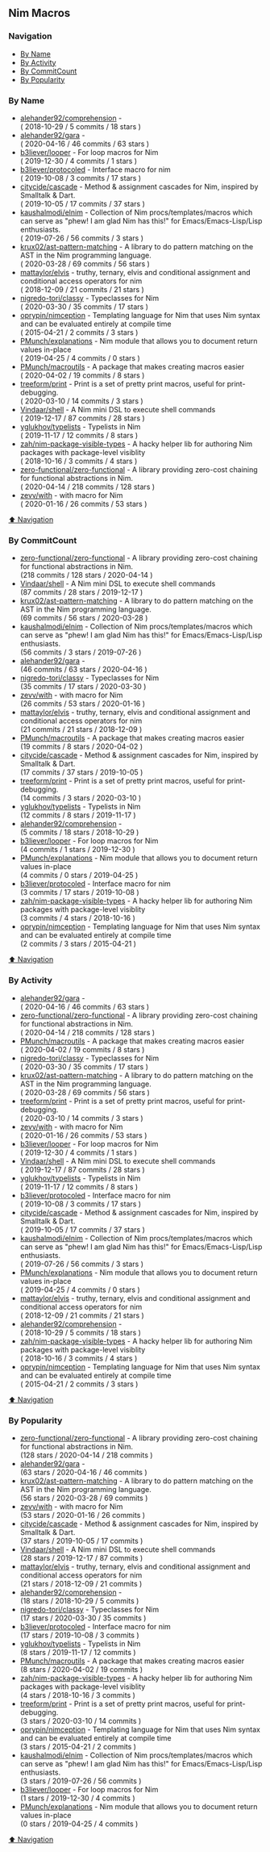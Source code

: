## Nim Macros


### Navigation

- [By Name](#by-name)
- [By Activity](#by-activity)
- [By CommitCount](#by-commitcount)
- [By Popularity](#by-popularity)

### By Name
<!-- PROJECTS_LIST -->
- [alehander92/comprehension](https://github.com/alehander92/comprehension) -  <br/> ( 2018-10-29 / 5 commits / 18 stars )
- [alehander92/gara](https://github.com/alehander92/gara) -  <br/> ( 2020-04-16 / 46 commits / 63 stars )
- [b3liever/looper](https://github.com/b3liever/looper) - For loop macros for Nim <br/> ( 2019-12-30 / 4 commits / 1 stars )
- [b3liever/protocoled](https://github.com/b3liever/protocoled) - Interface macro for nim <br/> ( 2019-10-08 / 3 commits / 17 stars )
- [citycide/cascade](https://github.com/citycide/cascade) - Method & assignment cascades for Nim, inspired by Smalltalk & Dart. <br/> ( 2019-10-05 / 17 commits / 37 stars )
- [kaushalmodi/elnim](https://github.com/kaushalmodi/elnim) - Collection of Nim procs/templates/macros which can serve as "phew! I am glad Nim has this!" for Emacs/Emacs-Lisp/Lisp enthusiasts. <br/> ( 2019-07-26 / 56 commits / 3 stars )
- [krux02/ast-pattern-matching](https://github.com/krux02/ast-pattern-matching) - A library to do pattern matching on the AST in the Nim programming language. <br/> ( 2020-03-28 / 69 commits / 56 stars )
- [mattaylor/elvis](https://github.com/mattaylor/elvis) - truthy, ternary,  elvis and conditional assignment and conditional access operators for nim <br/> ( 2018-12-09 / 21 commits / 21 stars )
- [nigredo-tori/classy](https://github.com/nigredo-tori/classy) - Typeclasses for Nim <br/> ( 2020-03-30 / 35 commits / 17 stars )
- [oprypin/nimception](https://github.com/oprypin/nimception) - Templating language for Nim that uses Nim syntax and can be evaluated entirely at compile time <br/> ( 2015-04-21 / 2 commits / 3 stars )
- [PMunch/explanations](https://github.com/PMunch/explanations) - Nim module that allows you to document return values in-place <br/> ( 2019-04-25 / 4 commits / 0 stars )
- [PMunch/macroutils](https://github.com/PMunch/macroutils) - A package that makes creating macros easier <br/> ( 2020-04-02 / 19 commits / 8 stars )
- [treeform/print](https://github.com/treeform/print) - Print is a set of pretty print macros, useful for print-debugging. <br/> ( 2020-03-10 / 14 commits / 3 stars )
- [Vindaar/shell](https://github.com/Vindaar/shell) - A Nim mini DSL to execute shell commands <br/> ( 2019-12-17 / 87 commits / 28 stars )
- [yglukhov/typelists](https://github.com/yglukhov/typelists) - Typelists in Nim <br/> ( 2019-11-17 / 12 commits / 8 stars )
- [zah/nim-package-visible-types](https://github.com/zah/nim-package-visible-types) - A hacky helper lib for authoring Nim packages with package-level visiblity <br/> ( 2018-10-16 / 3 commits / 4 stars )
- [zero-functional/zero-functional](https://github.com/zero-functional/zero-functional) - A library providing zero-cost chaining for functional abstractions in Nim. <br/> ( 2020-04-14 / 218 commits / 128 stars )
- [zevv/with](https://github.com/zevv/with) - with macro for Nim <br/> ( 2020-01-16 / 26 commits / 53 stars )
<!-- /PROJECTS_LIST -->

[⬆ Navigation](#navigation)

### By CommitCount
<!-- COMMITCOUNT_LIST -->
- [zero-functional/zero-functional](https://github.com/zero-functional/zero-functional) - A library providing zero-cost chaining for functional abstractions in Nim. <br/> (218 commits / 128 stars / 2020-04-14 )
- [Vindaar/shell](https://github.com/Vindaar/shell) - A Nim mini DSL to execute shell commands <br/> (87 commits / 28 stars / 2019-12-17 )
- [krux02/ast-pattern-matching](https://github.com/krux02/ast-pattern-matching) - A library to do pattern matching on the AST in the Nim programming language. <br/> (69 commits / 56 stars / 2020-03-28 )
- [kaushalmodi/elnim](https://github.com/kaushalmodi/elnim) - Collection of Nim procs/templates/macros which can serve as "phew! I am glad Nim has this!" for Emacs/Emacs-Lisp/Lisp enthusiasts. <br/> (56 commits / 3 stars / 2019-07-26 )
- [alehander92/gara](https://github.com/alehander92/gara) -  <br/> (46 commits / 63 stars / 2020-04-16 )
- [nigredo-tori/classy](https://github.com/nigredo-tori/classy) - Typeclasses for Nim <br/> (35 commits / 17 stars / 2020-03-30 )
- [zevv/with](https://github.com/zevv/with) - with macro for Nim <br/> (26 commits / 53 stars / 2020-01-16 )
- [mattaylor/elvis](https://github.com/mattaylor/elvis) - truthy, ternary,  elvis and conditional assignment and conditional access operators for nim <br/> (21 commits / 21 stars / 2018-12-09 )
- [PMunch/macroutils](https://github.com/PMunch/macroutils) - A package that makes creating macros easier <br/> (19 commits / 8 stars / 2020-04-02 )
- [citycide/cascade](https://github.com/citycide/cascade) - Method & assignment cascades for Nim, inspired by Smalltalk & Dart. <br/> (17 commits / 37 stars / 2019-10-05 )
- [treeform/print](https://github.com/treeform/print) - Print is a set of pretty print macros, useful for print-debugging. <br/> (14 commits / 3 stars / 2020-03-10 )
- [yglukhov/typelists](https://github.com/yglukhov/typelists) - Typelists in Nim <br/> (12 commits / 8 stars / 2019-11-17 )
- [alehander92/comprehension](https://github.com/alehander92/comprehension) -  <br/> (5 commits / 18 stars / 2018-10-29 )
- [b3liever/looper](https://github.com/b3liever/looper) - For loop macros for Nim <br/> (4 commits / 1 stars / 2019-12-30 )
- [PMunch/explanations](https://github.com/PMunch/explanations) - Nim module that allows you to document return values in-place <br/> (4 commits / 0 stars / 2019-04-25 )
- [b3liever/protocoled](https://github.com/b3liever/protocoled) - Interface macro for nim <br/> (3 commits / 17 stars / 2019-10-08 )
- [zah/nim-package-visible-types](https://github.com/zah/nim-package-visible-types) - A hacky helper lib for authoring Nim packages with package-level visiblity <br/> (3 commits / 4 stars / 2018-10-16 )
- [oprypin/nimception](https://github.com/oprypin/nimception) - Templating language for Nim that uses Nim syntax and can be evaluated entirely at compile time <br/> (2 commits / 3 stars / 2015-04-21 )
<!-- /COMMITCOUNT_LIST -->
[⬆ Navigation](#navigation)

### By Activity
<!-- ACTIVITY_LIST -->
- [alehander92/gara](https://github.com/alehander92/gara) -  <br/> ( 2020-04-16 / 46 commits / 63 stars )
- [zero-functional/zero-functional](https://github.com/zero-functional/zero-functional) - A library providing zero-cost chaining for functional abstractions in Nim. <br/> ( 2020-04-14 / 218 commits / 128 stars )
- [PMunch/macroutils](https://github.com/PMunch/macroutils) - A package that makes creating macros easier <br/> ( 2020-04-02 / 19 commits / 8 stars )
- [nigredo-tori/classy](https://github.com/nigredo-tori/classy) - Typeclasses for Nim <br/> ( 2020-03-30 / 35 commits / 17 stars )
- [krux02/ast-pattern-matching](https://github.com/krux02/ast-pattern-matching) - A library to do pattern matching on the AST in the Nim programming language. <br/> ( 2020-03-28 / 69 commits / 56 stars )
- [treeform/print](https://github.com/treeform/print) - Print is a set of pretty print macros, useful for print-debugging. <br/> ( 2020-03-10 / 14 commits / 3 stars )
- [zevv/with](https://github.com/zevv/with) - with macro for Nim <br/> ( 2020-01-16 / 26 commits / 53 stars )
- [b3liever/looper](https://github.com/b3liever/looper) - For loop macros for Nim <br/> ( 2019-12-30 / 4 commits / 1 stars )
- [Vindaar/shell](https://github.com/Vindaar/shell) - A Nim mini DSL to execute shell commands <br/> ( 2019-12-17 / 87 commits / 28 stars )
- [yglukhov/typelists](https://github.com/yglukhov/typelists) - Typelists in Nim <br/> ( 2019-11-17 / 12 commits / 8 stars )
- [b3liever/protocoled](https://github.com/b3liever/protocoled) - Interface macro for nim <br/> ( 2019-10-08 / 3 commits / 17 stars )
- [citycide/cascade](https://github.com/citycide/cascade) - Method & assignment cascades for Nim, inspired by Smalltalk & Dart. <br/> ( 2019-10-05 / 17 commits / 37 stars )
- [kaushalmodi/elnim](https://github.com/kaushalmodi/elnim) - Collection of Nim procs/templates/macros which can serve as "phew! I am glad Nim has this!" for Emacs/Emacs-Lisp/Lisp enthusiasts. <br/> ( 2019-07-26 / 56 commits / 3 stars )
- [PMunch/explanations](https://github.com/PMunch/explanations) - Nim module that allows you to document return values in-place <br/> ( 2019-04-25 / 4 commits / 0 stars )
- [mattaylor/elvis](https://github.com/mattaylor/elvis) - truthy, ternary,  elvis and conditional assignment and conditional access operators for nim <br/> ( 2018-12-09 / 21 commits / 21 stars )
- [alehander92/comprehension](https://github.com/alehander92/comprehension) -  <br/> ( 2018-10-29 / 5 commits / 18 stars )
- [zah/nim-package-visible-types](https://github.com/zah/nim-package-visible-types) - A hacky helper lib for authoring Nim packages with package-level visiblity <br/> ( 2018-10-16 / 3 commits / 4 stars )
- [oprypin/nimception](https://github.com/oprypin/nimception) - Templating language for Nim that uses Nim syntax and can be evaluated entirely at compile time <br/> ( 2015-04-21 / 2 commits / 3 stars )
<!-- /ACTIVITY_LIST -->

[⬆ Navigation](#navigation)

### By Popularity
<!-- POPULARITY_LIST -->
- [zero-functional/zero-functional](https://github.com/zero-functional/zero-functional) - A library providing zero-cost chaining for functional abstractions in Nim. <br/> (128 stars / 2020-04-14 / 218 commits )
- [alehander92/gara](https://github.com/alehander92/gara) -  <br/> (63 stars / 2020-04-16 / 46 commits )
- [krux02/ast-pattern-matching](https://github.com/krux02/ast-pattern-matching) - A library to do pattern matching on the AST in the Nim programming language. <br/> (56 stars / 2020-03-28 / 69 commits )
- [zevv/with](https://github.com/zevv/with) - with macro for Nim <br/> (53 stars / 2020-01-16 / 26 commits )
- [citycide/cascade](https://github.com/citycide/cascade) - Method & assignment cascades for Nim, inspired by Smalltalk & Dart. <br/> (37 stars / 2019-10-05 / 17 commits )
- [Vindaar/shell](https://github.com/Vindaar/shell) - A Nim mini DSL to execute shell commands <br/> (28 stars / 2019-12-17 / 87 commits )
- [mattaylor/elvis](https://github.com/mattaylor/elvis) - truthy, ternary,  elvis and conditional assignment and conditional access operators for nim <br/> (21 stars / 2018-12-09 / 21 commits )
- [alehander92/comprehension](https://github.com/alehander92/comprehension) -  <br/> (18 stars / 2018-10-29 / 5 commits )
- [nigredo-tori/classy](https://github.com/nigredo-tori/classy) - Typeclasses for Nim <br/> (17 stars / 2020-03-30 / 35 commits )
- [b3liever/protocoled](https://github.com/b3liever/protocoled) - Interface macro for nim <br/> (17 stars / 2019-10-08 / 3 commits )
- [yglukhov/typelists](https://github.com/yglukhov/typelists) - Typelists in Nim <br/> (8 stars / 2019-11-17 / 12 commits )
- [PMunch/macroutils](https://github.com/PMunch/macroutils) - A package that makes creating macros easier <br/> (8 stars / 2020-04-02 / 19 commits )
- [zah/nim-package-visible-types](https://github.com/zah/nim-package-visible-types) - A hacky helper lib for authoring Nim packages with package-level visiblity <br/> (4 stars / 2018-10-16 / 3 commits )
- [treeform/print](https://github.com/treeform/print) - Print is a set of pretty print macros, useful for print-debugging. <br/> (3 stars / 2020-03-10 / 14 commits )
- [oprypin/nimception](https://github.com/oprypin/nimception) - Templating language for Nim that uses Nim syntax and can be evaluated entirely at compile time <br/> (3 stars / 2015-04-21 / 2 commits )
- [kaushalmodi/elnim](https://github.com/kaushalmodi/elnim) - Collection of Nim procs/templates/macros which can serve as "phew! I am glad Nim has this!" for Emacs/Emacs-Lisp/Lisp enthusiasts. <br/> (3 stars / 2019-07-26 / 56 commits )
- [b3liever/looper](https://github.com/b3liever/looper) - For loop macros for Nim <br/> (1 stars / 2019-12-30 / 4 commits )
- [PMunch/explanations](https://github.com/PMunch/explanations) - Nim module that allows you to document return values in-place <br/> (0 stars / 2019-04-25 / 4 commits )
<!-- /POPULARITY_LIST -->

[⬆ Navigation](#navigation)
